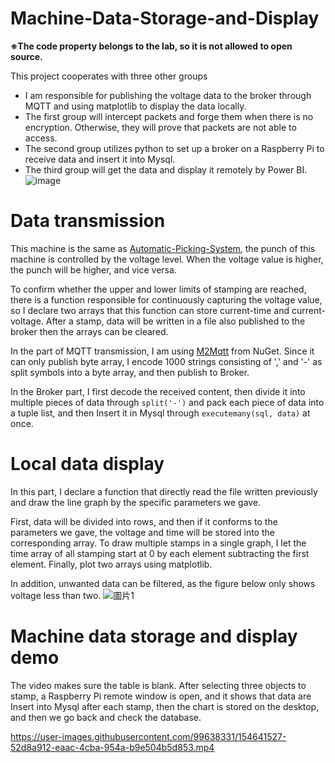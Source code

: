 # Machine-Data-Storage-and-Display
**※The code property belongs to the lab, so it is not allowed to open source.**

This project cooperates with three other groups
* I am responsible for publishing the voltage data to the broker through MQTT and using matplotlib to display the data locally.
* The first group will intercept packets and forge them when there is no encryption. Otherwise, they will prove that packets are not able to access.
* The second group utilizes python to set up a broker on a Raspberry Pi to receive data and insert it into Mysql.
* The third group will get the data and display it remotely by Power BI.
![image](https://user-images.githubusercontent.com/88305396/152937965-6471c28a-95a7-4bce-9e5d-22051040e11f.png)

# Data transmission
This machine is the same as [Automatic-Picking-System](https://github.com/Elmo6ooo/Automatic-Picking-System), the punch of this machine is controlled by the voltage level. When the voltage value is higher, the punch will be higher, and vice versa.

To confirm whether the upper and lower limits of stamping are reached, there is a function responsible for continuously capturing the voltage value, so I declare two arrays that this function can store current-time and current-voltage. After a stamp, data will be written in a file also published to the broker then the arrays can be cleared.

In the part of MQTT transmission, I am using [M2Mqtt](https://www.nuget.org/packages/M2Mqtt/) from NuGet. Since it can only publish byte array, I encode 1000 strings consisting of ',' and '-' as split symbols into a byte array, and then publish to Broker.

In the Broker part, I first decode the received content, then divide it into multiple pieces of data through `split('-')` and pack each piece of data into a tuple list, and then Insert it in Mysql through `executemany(sql, data)` at once.

# Local data display
In this part, I declare a function that directly read the file written previously and draw the line graph by the specific parameters we gave.

First, data will be divided into rows, and then if it conforms to the parameters we gave, the voltage and time will be stored into the corresponding array. To draw multiple stamps in a single graph, I let the time array of all stamping start at 0 by each element subtracting the first element. Finally, plot two arrays using matplotlib.

In addition, unwanted data can be filtered, as the figure below only shows voltage less than two.
![圖片1](https://user-images.githubusercontent.com/88305396/153044901-eaa9560a-3163-47fa-bfbd-ec89ab0da6ae.png)

# Machine data storage and display demo
The video makes sure the table is blank. After selecting three objects to stamp, a Raspberry Pi remote window is open, and it shows that data are Insert into Mysql after each stamp, then the chart is stored on the desktop, and then we go back and check the database.


https://user-images.githubusercontent.com/99638331/154641527-52d8a912-eaac-4cba-954a-b9e504b5d853.mp4

